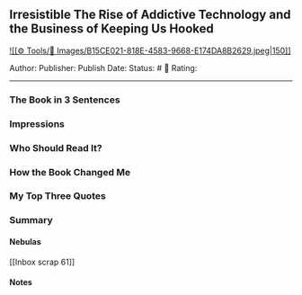 ## Irresistible The Rise of Addictive Technology and the Business of Keeping Us Hooked

[ ![[⚙️ Tools/📸 Images/B15CE021-818E-4583-9668-E174DA8B2629.jpeg|150]] ](https://www.amazon.com/gp/aw/d/B01HNJIK70/ref=tmm_kin_swatch_0?ie=UTF8&qid=1676744253&sr=8-4)

Author:
Publisher:
Publish Date:
Status: # 💫
Rating:

___

### The Book in 3 Sentences



### Impressions



### Who Should Read It?



### How the Book Changed Me



### My Top Three Quotes



### Summary



#### Nebulas

[[Inbox scrap 61]]

#### Notes


